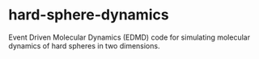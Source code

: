 # hard-sphere-dynamics
Event Driven Molecular Dynamics (EDMD) code for simulating molecular dynamics of hard spheres in two dimensions.
